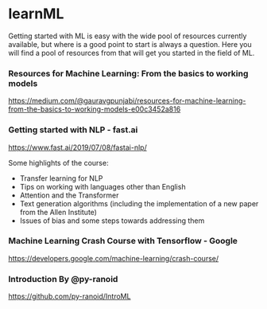 # learnML

Getting started with ML is easy with the wide pool of resources currently available, but where is a good point to start is always a question. Here you will find a pool of resources from that will get you started in the field of ML.

### Resources for Machine Learning: From the basics to working models
https://medium.com/@gauravgpunjabi/resources-for-machine-learning-from-the-basics-to-working-models-e00c3452a816

### Getting started with NLP - fast.ai
https://www.fast.ai/2019/07/08/fastai-nlp/

Some highlights of the course:
- Transfer learning for NLP
- Tips on working with languages other than English
- Attention and the Transformer
- Text generation algorithms (including the implementation of a new paper from the Allen Institute)
- Issues of bias and some steps towards addressing them

### Machine Learning Crash Course with Tensorflow - Google
https://developers.google.com/machine-learning/crash-course/

### Introduction By @py-ranoid
https://github.com/py-ranoid/IntroML
